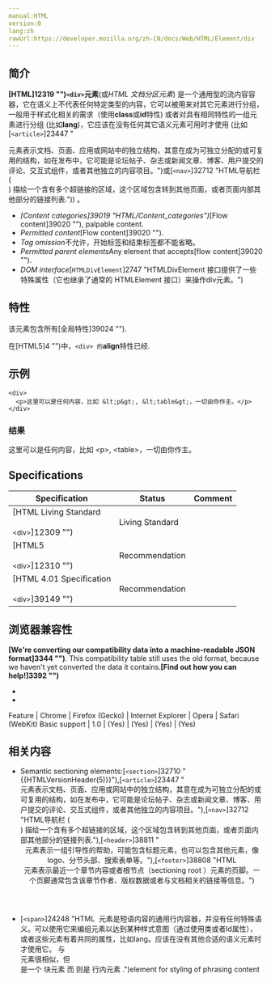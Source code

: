 ```yaml
---
manual:HTML
version:0
lang:zh
rawUrl:https://developer.mozilla.org/zh-CN/docs/Web/HTML/Element/div
---
```





## 简介<a name="Summary"></a>


**[HTML]12319 "")`<div>`元素**(或*HTML 文档分区元素*) 是一个通用型的流内容容器，它在语义上不代表任何特定类型的内容，它可以被用来对其它元素进行分组，一般用于样式化相关的需求（使用**class**或**id**特性) 或者对具有相同特性的一组元素进行分组 (比如**lang**)，它应该在没有任何其它语义元素可用时才使用 (比如[`<article>`]23447 "<article>元素表示文档、页面、应用或网站中的独立结构，其意在成为可独立分配的或可复用的结构，如在发布中，它可能是论坛帖子、杂志或新闻文章、博客、用户提交的评论、交互式组件，或者其他独立的内容项目。")或[`<nav>`]32712 "HTML导航栏 (<nav>) 描绘一个含有多个超链接的区域，这个区域包含转到其他页面，或者页面内部其他部分的链接列表.")) 。


* <dfn>[Content categories]39019 "HTML/Content_categories")</dfn>[Flow content]39020 ""), palpable content.
* <dfn>Permitted content</dfn>[Flow content]39020 "").
* <dfn>Tag omission</dfn>不允许，开始标签和结束标签都不能省略。
* <dfn>Permitted parent elements</dfn>Any element that accepts[flow content]39020 "").
* <dfn>DOM interface</dfn>[`HTMLDivElement`]2747 "HTMLDivElement 接口提供了一些特殊属性（它也继承了通常的 HTMLElement 接口）来操作div元素。")

## 特性<a name="Attributes"></a>


该元素包含所有[全局特性]39024 "").



在[HTML5]4 "")中，`<div> 的`**align**特性已经<i></i>.


## 示例<a name="Examples"></a>

```
<div>
  <p>这里可以是任何内容，比如 &lt;p&gt;, &lt;table&gt;，一切由你作主。</p>
</div>
```

### 结果<a name="Result"></a>


这里可以是任何内容，比如 &lt;p&gt;, &lt;table&gt;，一切由你作主。


## Specifications<a name="Specifications"></a>

Specification | Status | Comment 
 ---  |  ---  |  ---  | 
[HTML Living Standard<br></br><small>&lt;div&gt;</small>]12309 "") | Living Standard |  
[HTML5<br></br><small>&lt;div&gt;</small>]12310 "") | Recommendation |  
[HTML 4.01 Specification<br></br><small>&lt;div&gt;</small>]39149 "") | Recommendation |  


## 浏览器兼容性<a name="Browser_compatibility"></a>


**[We&#39;re converting our compatibility data into a machine-readable JSON format]3344 "")**. This compatibility table still uses the old format, because we haven&#39;t yet converted the data it contains.**[Find out how you can help!]3392 "")**


* 
* 

Feature | Chrome | Firefox (Gecko) | Internet Explorer | Opera | Safari (WebKit) 
Basic support | 1.0 | (Yes) | (Yes) | (Yes) | (Yes) 




## 相关内容<a name="See_also"></a>

* Semantic sectioning elements:[`<section>`]32710 "{{HTMLVersionHeader(5)}}"),[`<article>`]23447 "<article>元素表示文档、页面、应用或网站中的独立结构，其意在成为可独立分配的或可复用的结构，如在发布中，它可能是论坛帖子、杂志或新闻文章、博客、用户提交的评论、交互式组件，或者其他独立的内容项目。"),[`<nav>`]32712 "HTML导航栏 (<nav>) 描绘一个含有多个超链接的区域，这个区域包含转到其他页面，或者页面内部其他部分的链接列表."),[`<header>`]38811 "<header>元素表示一组引导性的帮助，可能包含标题元素，也可以包含其他元素，像logo、分节头部、搜索表单等。"),[`<footer>`]38808 "HTML <footer> 元素表示最近一个章节内容或者根节点（sectioning root ）元素的页脚。一个页脚通常包含该章节作者、版权数据或者与文档相关的链接等信息。")
* [`<span>`]24248 "HTML <span> 元素是短语内容的通用行内容器，并没有任何特殊语义。可以使用它来编组元素以达到某种样式意图（通过使用类或者Id属性），或者这些元素有着共同的属性，比如lang。应该在没有其他合适的语义元素时才使用它。<span> 与 <div> 元素很相似，但 <div> 是一个 块元素 而 <span> 则是  行内元素 .")element for styling of phrasing content




